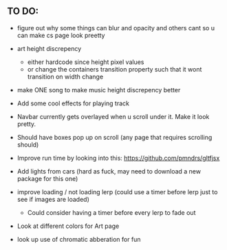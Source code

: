 ## TO DO:

 - figure out why some things can blur and opacity and others cant so u can make cs page look preetty

 - art height discrepency
    - either hardcode since height pixel values 
    - or change the containers transition property such that it wont transition on width change

 - make ONE song to make music height discrepency better

 - Add some cool effects for playing track

 - Navbar currently gets overlayed when u scroll under it. Make it look pretty. 

 - Should have boxes pop up on scroll (any page that requires scrolling should)

 - Improve run time by looking into this: https://github.com/pmndrs/gltfjsx

 - Add lights from cars (hard as fuck, may need to download a new package for this one)

 - improve loading / not loading lerp (could use a timer before lerp just to see if images are loaded)
    - Could consider having a timer before every lerp to fade out

 - Look at different colors for Art page

 - look up use of chromatic abberation for fun